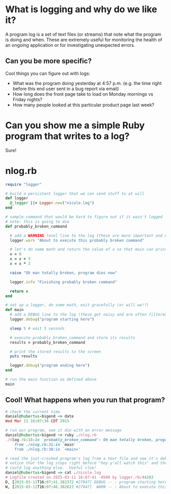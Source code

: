 # What is logging and why do we like it?
A program log is a set of text files (or streams) that note what the program is doing and when.  These are extremely useful for monitoring the health of an ongoing application or for investigating unexpected errors.

## Can you be more specific?

Cool things you can figure out with logs:

* What was the program doing yesterday at 4:57 p.m. (e.g. the time right before this end user sent in a bug report via email)
* How long does the front page take to load on Monday mornings vs Friday nights?
* How many people looked at this particular product page last week?

# Can you show me a simple Ruby program that writes to a log?

Sure!

# nlog.rb

```rb
require "logger"

# build a persistent logger that we can send stuff to at will
def logger
  @_logger ||= Logger.new("nicole.log")
end

# sample command that would be hard to figure out if it wasn't logged
# note: this is going to die
def probably_broken_command

  # add a WARNING level line to the log (these are more important and not often filtered out)
  logger.warn "About to execute this probably broken command"

  # let's do some math and return the value of x so that main can print it
  x = 0
  x = x + 5
  x = x * 2

  raise "Oh man totally broken, program dies now"

  logger.info "Finishing probably broken command"

  return x
end

# set up a logger, do some math, exit gracefully (or will we!?)
def main
  # add a DEBUG line to the log (these get noisy and are often filtered out)
  logger.debug("program starting here")

  sleep 5 # wait 5 seconds

  # execute probably_broken_command and store its results
  results = probably_broken_command

  # print the stored results to the screen
  puts results

  logger.debug("program ending here")
end

# run the main function as defined above
main
```

## Cool!  What happens when you run that program?

```rb
# check the current time
daniel@hubertus-bigend ~> date
Wed Mar 11 16:07:36 CDT 2015

# run our program, see it die with an error message
daniel@hubertus-bigend ~> ruby ./nlog.rb
./nlog.rb:18:in `probably_broken_command': Oh man totally broken, program dies now (RuntimeError)
    from ./nlog.rb:31:in `main'
    from ./nlog.rb:38:in `<main>'

# read the just-crashed program's log from a text file and see it's debug and warn lines
# notice that the log stops right before "hey y'all watch this" and the program dies before it
# could log anything else.  Useful clue!
daniel@hubertus-bigend ~> cat ./nicole.log 
# Logfile created on 2015-03-11 16:07:41 -0500 by logger.rb/44203
D, [2015-03-11T16:07:41.382372 #27947] DEBUG -- : program starting here
W, [2015-03-11T16:07:46.382623 #27947]  WARN -- : About to execute this probably broken command
```
